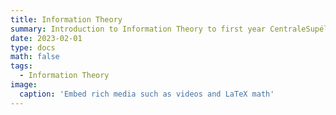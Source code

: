 ```yaml
---
title: Information Theory
summary: Introduction to Information Theory to first year CentraleSupélec students
date: 2023-02-01
type: docs
math: false
tags:
  - Information Theory
image:
  caption: 'Embed rich media such as videos and LaTeX math'
---
```


